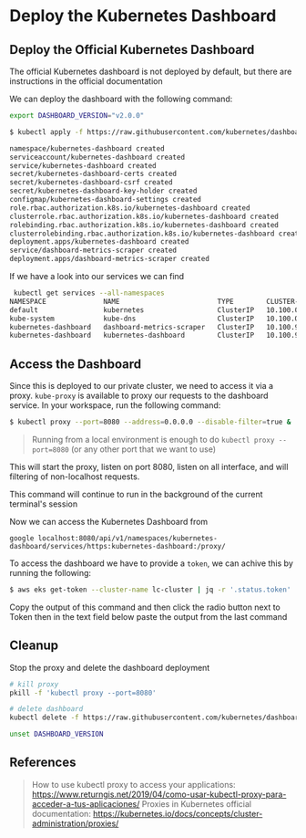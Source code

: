 # Deploy the Kubernetes Dashboard 

## Deploy the Official Kubernetes Dashboard

The official Kubernetes dashboard is not deployed by default, but there are instructions in the official documentation

We can deploy the dashboard with the following command:

```bash
export DASHBOARD_VERSION="v2.0.0"

$ kubectl apply -f https://raw.githubusercontent.com/kubernetes/dashboard/${DASHBOARD_VERSION}/aio/deploy/recommended.yaml

namespace/kubernetes-dashboard created
serviceaccount/kubernetes-dashboard created
service/kubernetes-dashboard created
secret/kubernetes-dashboard-certs created
secret/kubernetes-dashboard-csrf created
secret/kubernetes-dashboard-key-holder created
configmap/kubernetes-dashboard-settings created
role.rbac.authorization.k8s.io/kubernetes-dashboard created
clusterrole.rbac.authorization.k8s.io/kubernetes-dashboard created
rolebinding.rbac.authorization.k8s.io/kubernetes-dashboard created
clusterrolebinding.rbac.authorization.k8s.io/kubernetes-dashboard created
deployment.apps/kubernetes-dashboard created
service/dashboard-metrics-scraper created
deployment.apps/dashboard-metrics-scraper created
```

If we have a look into our services we can find

```bash
 kubectl get services --all-namespaces
NAMESPACE              NAME                        TYPE        CLUSTER-IP     EXTERNAL-IP   PORT(S)         AGE
default                kubernetes                  ClusterIP   10.100.0.1     <none>        443/TCP         3h15m
kube-system            kube-dns                    ClusterIP   10.100.0.10    <none>        53/UDP,53/TCP   3h15m
kubernetes-dashboard   dashboard-metrics-scraper   ClusterIP   10.100.90.15   <none>        8000/TCP        75s
kubernetes-dashboard   kubernetes-dashboard        ClusterIP   10.100.9.10    <none>        443/TCP         76s
```

## Access the Dashboard

Since this is deployed to our private cluster, we need to access it via a proxy. `kube-proxy` is available to proxy our requests to the dashboard service. In your workspace, run the following command:

```bash
$ kubectl proxy --port=8080 --address=0.0.0.0 --disable-filter=true &
```

> Running from a local environment is enough to do `kubectl proxy --port=8080` (or any other port that we want to use)

This will start the proxy, listen on port 8080, listen on all interface, and will filtering of non-localhost requests.

This command will continue to run in the background of the current terminal's session

Now we can access the Kubernetes Dashboard from

```
google localhost:8080/api/v1/namespaces/kubernetes-dashboard/services/https:kubernetes-dashboard:/proxy/
```

To access the dashboard we have to provide a `token`, we can achive this by running the following:

```bash
$ aws eks get-token --cluster-name lc-cluster | jq -r '.status.token'
```

Copy the output of this command and then click the radio button next to Token then in the text field below paste the output from the last command

## Cleanup

Stop the proxy and delete the dashboard deployment

```bash
# kill proxy
pkill -f 'kubectl proxy --port=8080'

# delete dashboard
kubectl delete -f https://raw.githubusercontent.com/kubernetes/dashboard/${DASHBOARD_VERSION}/aio/deploy/recommended.yaml

unset DASHBOARD_VERSION
```

## References

> How to use kubectl proxy to access your applications:  https://www.returngis.net/2019/04/como-usar-kubectl-proxy-para-acceder-a-tus-aplicaciones/
> Proxies in Kubernetes official documentation: https://kubernetes.io/docs/concepts/cluster-administration/proxies/
